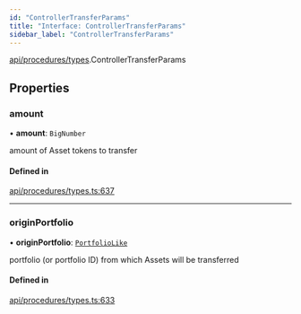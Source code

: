 ```yaml
---
id: "ControllerTransferParams"
title: "Interface: ControllerTransferParams"
sidebar_label: "ControllerTransferParams"
---
```


[api/procedures/types](../../../../../modules/API/Procedures/Types/Types.md).ControllerTransferParams

## Properties

### amount

• **amount**: `BigNumber`

amount of Asset tokens to transfer

#### Defined in

[api/procedures/types.ts:637](https://github.com/PolymeshAssociation/polymesh-sdk/blob/adcc38781/src/api/procedures/types.ts#L637)

___

### originPortfolio

• **originPortfolio**: [`PortfolioLike`](../../../../../modules/Types/Types.md#portfoliolike)

portfolio (or portfolio ID) from which Assets will be transferred

#### Defined in

[api/procedures/types.ts:633](https://github.com/PolymeshAssociation/polymesh-sdk/blob/adcc38781/src/api/procedures/types.ts#L633)
